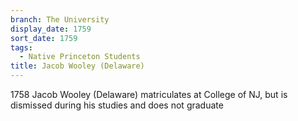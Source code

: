 ```yaml
---
branch: The University
display_date: 1759
sort_date: 1759
tags:
  - Native Princeton Students
title: Jacob Wooley (Delaware)
---
```


1758 Jacob Wooley (Delaware) matriculates at College of NJ, but is dismissed during his studies and does not graduate
